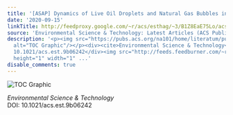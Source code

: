 ```yaml
---
title: '[ASAP] Dynamics of Live Oil Droplets and Natural Gas Bubbles in Deep Water'
date: '2020-09-15'
linkTitle: http://feedproxy.google.com/~r/acs/esthag/~3/B1Z8EaE75Lo/acs.est.9b06242
source: 'Environmental Science & Technology: Latest Articles (ACS Publications)'
description: '<p><img src="https://pubs.acs.org/na101/home/literatum/publisher/achs/journals/content/esthag/0/esthag.ahead-of-print/acs.est.9b06242/20200915/images/medium/es9b06242_0007.gif"
  alt="TOC Graphic"/></p><div><cite>Environmental Science & Technology</cite></div><div>DOI:
  10.1021/acs.est.9b06242</div><img src="http://feeds.feedburner.com/~r/acs/esthag/~4/B1Z8EaE75Lo"
  height="1" width="1" ...'
disable_comments: true
---
```

<p><img src="https://pubs.acs.org/na101/home/literatum/publisher/achs/journals/content/esthag/0/esthag.ahead-of-print/acs.est.9b06242/20200915/images/medium/es9b06242_0007.gif" alt="TOC Graphic"/></p><div><cite>Environmental Science & Technology</cite></div><div>DOI: 10.1021/acs.est.9b06242</div><img src="http://feeds.feedburner.com/~r/acs/esthag/~4/B1Z8EaE75Lo" height="1" width="1" ...